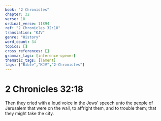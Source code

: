 ```yaml
---
book: "2 Chronicles"
chapter: 32
verse: 18
ordinal_verse: 11894
ref: "2 Chronicles 32:18"
translation: "KJV"
genre: "History"
word_count: 34
topics: []
cross_references: []
grammar_tags: [inference-opener]
thematic_tags: [lament]
tags: ["Bible","KJV","2-Chronicles"]
---
```


# 2 Chronicles 32:18

Then they cried with a loud voice in the Jews' speech unto the people of Jerusalem that were on the wall, to affright them, and to trouble them; that they might take the city.
